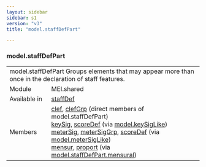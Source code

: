 ```yaml
---
layout: sidebar
sidebar: s1
version: "v3"
title: "model.staffDefPart"

---
```


<div class="classSpec model">
   <h3 id="model.staffDefPart">model.staffDefPart</h3>
   <table class="wovenodd">
      <tr>
         <td colspan="2" class="wovenodd-col2">
            <span class="label">model.staffDefPart</span> Groups elements that may appear more than once in the declaration of staff
            features.
         </td>
      </tr>
      <tr>
         <td class="wovenodd-col1">
            <span class="label" lang="en">Module</span>
         </td>
         <td class="wovenodd-col2">MEI.shared</td>
      </tr>
      <tr>
         <td class="wovenodd-col1">
            <span class="label" lang="en">Available in</span>
         </td>
         <td class="wovenodd-col2">
            <div class="parent">
               <div>
                  <a class="link_odd_elementSpec" href="/{{ page.version }}/staffDef">staffDef</a>
               </div>
            </div>
         </td>
      </tr>
      <tr>
         <td class="wovenodd-col1">
            <span class="label" lang="en">Members</span>
         </td>
         <td class="wovenodd-col2">
            <div class="parent">
               <div>
                  <a class="link_odd_elementSpec" href="/{{ page.version }}/clef">clef</a>, 
                  <a class="link_odd_elementSpec" href="/{{ page.version }}/clefGrp">clefGrp</a> (direct members of model.staffDefPart)
               </div>
               <div>
                  <a class="link_odd_elementSpec" href="/{{ page.version }}/keySig">keySig</a>, 
                  <a class="link_odd_elementSpec" href="/{{ page.version }}/scoreDef">scoreDef</a>
                  <span> (via 
                     <a class="link_odd_classSpec" href="/{{ page.version }}/model.keySigLike">model.keySigLike</a>)
                  </span>
               </div>
               <div>
                  <a class="link_odd_elementSpec" href="/{{ page.version }}/meterSig">meterSig</a>, 
                  <a class="link_odd_elementSpec" href="/{{ page.version }}/meterSigGrp">meterSigGrp</a>, 
                  <a class="link_odd_elementSpec" href="/{{ page.version }}/scoreDef">scoreDef</a>
                  <span> (via 
                     <a class="link_odd_classSpec" href="/{{ page.version }}/model.meterSigLike">model.meterSigLike</a>)
                  </span>
               </div>
               <div>
                  <a class="link_odd_elementSpec" href="/{{ page.version }}/mensur">mensur</a>, 
                  <a class="link_odd_elementSpec" href="/{{ page.version }}/proport">proport</a>
                  <span> (via 
                     <a class="link_odd_classSpec" href="/{{ page.version }}/model.staffDefPart.mensural">model.staffDefPart.mensural</a>)
                  </span>
               </div>
            </div>
         </td>
      </tr>
   </table>
</div>